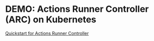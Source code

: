 # DEMO: Actions Runner Controller (ARC) on Kubernetes
[Quickstart for Actions Runner Controller](https://docs.github.com/en/actions/tutorials/use-actions-runner-controller/quickstart)